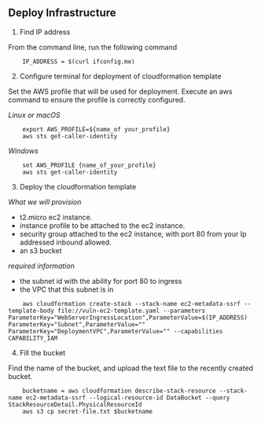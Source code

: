 

## Deploy Infrastructure

1.  Find IP address

From the command line, run the following command

``` script Bash
    IP_ADDRESS = $(curl ifconfig.me)

```

2.  Configure terminal for deployment of cloudformation template

Set the AWS profile that will be used for deployment.  Execute an aws command to ensure the profile is correctly configured.

<i> Linux or macOS </i>
``` script Bash
    export AWS_PROFILE=${name_of your_profile}
    aws sts get-caller-identity
```

<i> Windows </i>
``` script 
    set AWS_PROFILE {name_of_your_profile}
    aws sts get-caller-identity
```

3.  Deploy the cloudformation template

<i> What we will provision </i>
- t2.micro ec2 instance.  
- instance profile to be attached to the ec2 instance.  
- security group attached to the ec2 instance, with port 80 from your Ip addressed inbound allowed.  
- an s3 bucket

<i> required information </i>
- the subnet id with the ability for port 80 to ingress  
- the VPC that this subnet is in

``` script
    aws cloudformation create-stack --stack-name ec2-metadata-ssrf --template-body file://vuln-ec2-template.yaml --parameters ParameterKey="WebServerIngressLocation",ParameterValue=$(IP_ADDRESS) ParameterKey="Subnet",ParameterValue="" ParameterKey="DeploymentVPC",ParameterValue="" --capabilities CAPABILITY_IAM

```

4.  Fill the bucket

Find the name of the bucket, and upload the text file to the recently created bucket.

``` script
    bucketname = aws cloudformation describe-stack-resource --stack-name ec2-metadata-ssrf --logical-resource-id DataBucket --query StackResourceDetail.PhysicalResourceId
    aws s3 cp secret-file.txt $bucketname
```